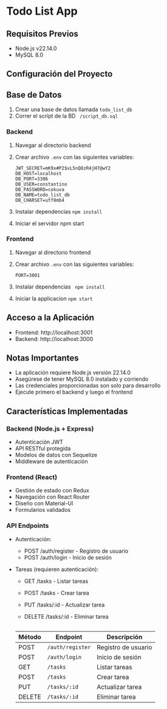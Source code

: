 
# Todo List App

## Requisitos Previos
- Node.js v22.14.0
- MySQL 8.0

## Configuración del Proyecto

## Base de Datos
1. Crear una base de datos llamada `todo_list_db`
2. Correr el script de la BD
   ``` /script_db.sql```

### Backend

1. Navegar al directorio backend
2. Crear archivo `.env` con las siguientes variables:
    ```PORT=3000
    JWT_SECRET=mK9x#P2$vL5nQ8zR4jH7@wY2
    DB_HOST=localhost
    DB_PORT=3306
    DB_USER=constantino
    DB_PASSWORD=cokuva
    DB_NAME=todo_list_db
    DB_CHARSET=utf8mb4
     ```

3. Instalar dependencias
    ```npm install```

4. Iniciar el servidor
    npm start

### Frontend

1. Navegar al directorio frontend
2. Crear archivo `.env` con las siguientes variables:
    ```env
    PORT=3001
     ```

3. Instalar dependencias
   ``` npm install```

4. Iniciar la applicacion
    ```npm start```



## Acceso a la Aplicación
- Frontend: http://localhost:3001
- Backend: http://localhost:3000



## Notas Importantes
- La aplicación requiere Node.js versión 22.14.0
- Asegúrese de tener MySQL 8.0 instalado y corriendo
- Las credenciales proporcionadas son solo para desarrollo
- Ejecute primero el backend y luego el frontend




## Características Implementadas

### Backend (Node.js + Express)
- Autenticación JWT
- API RESTful protegida
- Modelos de datos con Sequelize
- Middleware de autenticación

### Frontend (React)
- Gestión de estado con Redux
- Navegación con React Router
- Diseño con Material-UI
- Formularios validados

### API Endpoints
- Autenticación:
  - POST /auth/register - Registro de usuario
  - POST /auth/login - Inicio de sesión

- Tareas (requieren autenticación):
  - GET /tasks - Listar tareas
  - POST /tasks - Crear tarea
  - PUT /tasks/:id - Actualizar tarea
  - DELETE /tasks/:id - Eliminar tarea




    ```markdown
   | Método | Endpoint             | Descripción                  |
   | ------ | -------------------- | ---------------------------- |
   | POST   | `/auth/register`    | Registro de usuario          |
   | POST   | `/auth/login`       | Inicio de sesión             |
   | GET    | `/tasks`            | Listar tareas                |
   | POST   | `/tasks`            | Crear tarea                  |
   | PUT    | `/tasks/:id`        | Actualizar tarea             |
   | DELETE | `/tasks/:id`        | Eliminar tarea               |